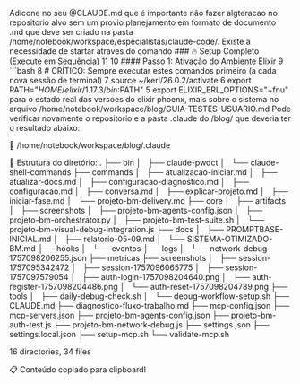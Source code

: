 
Adicone no seu @CLAUDE.md que é importante não fazer algteracao no repositorio
alvo sem um provio planejamento em formato de documento .md que deve ser criado
na pasta /home/notebook/workspace/especialistas/claude-code/.
Existe a necessidade de startar atraves do comando ### 🔥 Setup Completo (Execute em Sequência)
  11
  10 #### Passo 1: Ativação do Ambiente Elixir
   9 ```bash
   8 #   CRÍTICO: Sempre executar estes comandos primeiro (a cada nova sessão de terminal)
   7 source ~/kerl/26.0.2/activate
   6 export PATH="$HOME/elixir/1.17.3/bin:$PATH"
   5 export ELIXIR_ERL_OPTIONS="+fnu" para o estado real das versoes do elixir
   phoenx, mais sobre o sistema no arquivo /home/notebook/workspace/blog/GUIA-TESTES-USUARIO.md
Pode verificar novamente o repositorio e a pasta .claude do /blog/ que deveria
ter o resultado abaixo:


📁 /home/notebook/workspace/blog/.claude

🌳 Estrutura do diretório:
.
├── bin
│   ├── claude-pwdct
│   └── claude-shell-commands
├── commands
│   ├── atualizacao-iniciar.md
│   ├── atualizar-docs.md
│   ├── configuracao-diagnostico.md
│   ├── configuracao.md
│   ├── conversa.md
│   ├── explicar-projeto.md
│   ├── iniciar-fase.md
│   └── projeto-bm-delivery.md
├── core
│   ├── artifacts
│   ├── screenshots
│   ├── projeto-bm-agents-config.json
│   ├── projeto-bm-orchestrator.py
│   ├── projeto-bm-test-suite.sh
│   └── projeto-bm-visual-debug-integration.js
├── docs
│   ├── PROMPTBASE-INICIAL.md
│   ├── relatorio-05-09.md
│   └── SISTEMA-OTIMIZADO-BM.md
├── hooks
│   └── eventos
├── logs
│   └── network-debug-1757098206255.json
├── metricas
├── screenshots
│   ├── session-1757095342472
│   ├── session-1757096065775
│   ├── session-1757097579054
│   ├── auth-login-1757098204640.png
│   ├── auth-register-1757098204486.png
│   └── auth-reset-1757098204789.png
├── tools
│   ├── daily-debug-check.sh
│   └── debug-workflow-setup.sh
├── CLAUDE.md
├── diagnostico-fluxo-trabalho.md
├── mcp-config.json
├── mcp-servers.json
├── projeto-bm-agents-config.json
├── projeto-bm-auth-test.js
├── projeto-bm-network-debug.js
├── settings.json
├── settings.local.json
├── setup-mcp.sh
└── validate-mcp.sh

16 directories, 34 files

📋 Conteúdo copiado para clipboard!
